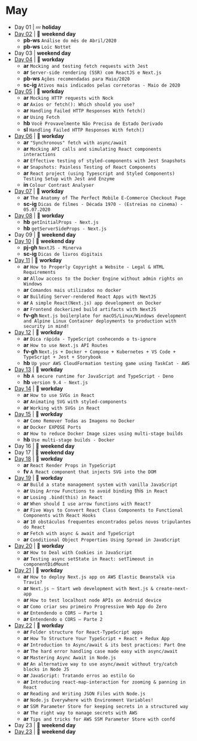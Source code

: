# May

- Day 01 | :zzz: **holiday**
- [Day 02](05-02-2020.md) | :sunrise_over_mountains: **weekend day**
  - **pb-ws** `Análise do mês de Abril/2020`
  - **pb-ws** `Loïc Nottet`
- Day 03 | **weekend day**
- [Day 04](05-04-2020.md) | :construction_worker: **workday**
  - **ar** `Mocking and testing fetch requests with Jest`
  - **ar** `Server-side rendering (SSR) com ReactJS e Next.js`
  - **pb-ws** `Ações recomendadas para Maio/2020`
  - **sc-ig** `Ativos mais indicados pelas corretoras - Maio de 2020`
- [Day 05](05-05-2020.md) | :construction_worker: **workday**
  - **ar** `Mocking HTTP requests with Nock`
  - **ar** `Axios or fetch(): Which should you use?`
  - **ar** `Handling Failed HTTP Responses With fetch()`
  - **ar** `Using Fetch`
  - **hb** `Você Provavelmente Não Precisa de Estado Derivado`
  - **sl** `Handling Failed HTTP Responses With fetch()`
- [Day 06](05-06-2020.md) | :construction_worker: **workday**
  - **ar** `"Synchronous" fetch with async/await`
  - **ar** `Mocking API calls and simulating React components interactions`
  - **ar** `Effective testing of styled-components with Jest Snapshots`
  - **ar** `Snapshots: Painless Testing of React Components`
  - **ar** `React project (using Typescript and Styled Components) Testing Setup with Jest and Enzyme`
  - **in** `Colour Contrast Analyser`
- [Day 07](05-07-2020.md) | :construction_worker: **workday**
  - **ar** `The Anatomy of The Perfect Mobile E-Commerce Checkout Page`
  - **sc-ig** `Dicas de filmes - Década 1970 - (Estreias no cinema) - 05.07.2020`
- [Day 08](05-08-2020.md) | :construction_worker: **workday**
  - **hb** `getInitialProps - Next.js`
  - **hb** `getServerSideProps - Next.js`
- Day 09 | :sunrise_over_mountains: **weekend day**
- [Day 10](05-10-2020.md) | :sunrise_over_mountains: **weekend day**
  - **pj-gh** `NextJS - Minerva`
  - **sc-ig** `Dicas de livros digitais`
- [Day 11](05-11-2020.md) | :construction_worker: **workday**
  - **ar** `How to Properly Copyright a Website - Legal & HTML Requirements`
  - **ar** `Allow access to the Docker Engine without admin rights on Windows`
  - **ar** `Comandos mais utilizados no docker`
  - **ar** `Building Server-rendered React Apps with NextJS`
  - **ar** `A simple React(Next.js) app development on Docker`
  - **ar** `Frontend dockerized build artifacts with NextJS`
  - **fv-gh** `Next.js boilerplate for macOS/Linux/Windows development and Alpine Linux Container deployments to production with security in mind!`
- [Day 12](05-12-2020.md) | :construction_worker: **workday**
  - **ar** `Dica rápida - TypeScript conhecendo o ts-ignore`
  - **ar** `How to use Next.js API Routes`
  - **fv-gh** `Next.js + Docker + Compose + Kubernetes + VS Code + TypeScript + Jest + Storybook`
  - **hb** `Up your AWS CloudFormation testing game using TaskCat - AWS`
- [Day 13](05-13-2020.md) | :construction_worker: **workday**
  - **hb** `A secure runtime for JavaScript and TypeScript - Deno`
  - **hb** `version 9.4 - Next.js`
- [Day 14](05-14-2020.md) | :construction_worker: **workday**
  - **ar** `How to use SVGs in React`
  - **ar** `Animating SVG with styled-components`
  - **ar** `Working with SVGs in React`
- [Day 15](05-15-2020.md) | :construction_worker: **workday**
  - **ar** `Como Remover Todas as Imagens no Docker`
  - **ar** `Docker EXPOSE Ports`
  - **ar** `How to reduce Docker Image sizes using multi-stage builds`
  - **hb** `Use multi-stage builds - Docker`
- Day 16 | :sunrise_over_mountains: **weekend day**
- Day 17 | :sunrise_over_mountains: **weekend day**
- [Day 18](05-18-2020.md) | :construction_worker: **workday**
  - **ar** `React Render Props in TypeScript`
  - **fv** `A React component that injects SVG into the DOM`
- [Day 19](05-19-2020.md) | :construction_worker: **workday**
  - **ar** `Build a state management system with vanilla JavaScript`
  - **ar** `Using Arrow Functions to avoid binding `this` in React`
  - **ar** `Losing .bind(this) in React`
  - **ar** `When should I use arrow functions with React?`
  - **ar** `Five Ways to Convert React Class Components to Functional Components with React Hooks`
  - **ar** `10 obstáculos frequentes encontrados pelos novos tripulantes do React`
  - **ar** `Fetch with async & await and TypeScript`
  - **ar** `Conditional Object Properties Using Spread in JavaScript`
- [Day 20](05-20-2020.md) | :construction_worker: **workday**
  - **ar** `How to Deal with Cookies in JavaScript`
  - **ar** `Testing async setState in React: setTimeout in componentDidMount`
- [Day 21](05-21-2020.md) | :construction_worker: **workday**
  - **ar** `How to deploy Next.js app on AWS Elastic Beanstalk via Travis?`
  - **ar** `Next.js — Start web development with Next.js & create-next-app`
  - **ar** `How to test localhost node APIs on Android device`
  - **ar** `Como criar seu primeiro Progressive Web App do Zero`
  - **ar** `Entendendo o CORS — Parte 1`
  - **ar** `Entendendo o CORS — Parte 2`
- [Day 22](05-22-2020.md) | :construction_worker: **workday**
  - **ar** `Folder structure for React-TypeScript apps`
  - **ar** `How To Structure Your TypeScript + React + Redux App`
  - **ar** `Introduction to Async/await & its best practices: Part One`
  - **ar** `The hard error handling case made easy with async/await`
  - **ar** `Mastering Async Await in Node.js`
  - **ar** `An alternative way to use async/await without try/catch blocks in Node JS`
  - **ar** `JavaScript: Tratando erros ao estilo Go`
  - **ar** `Introducing react-map-interaction for zooming & panning in React`
  - **ar** `Reading and Writing JSON Files with Node.js`
  - **ar** `Node.js Everywhere with Environment Variables!`
  - **ar** `SSM Parameter Store for keeping secrets in a structured way`
  - **ar** `The right way to manage secrets with AWS`
  - **ar** `Tips and tricks for AWS SSM Parameter Store with confd`
- Day 23 | :sunrise_over_mountains: **weekend day**
- [Day 23](05-23-2020.md) | :sunrise_over_mountains: **weekend day**
